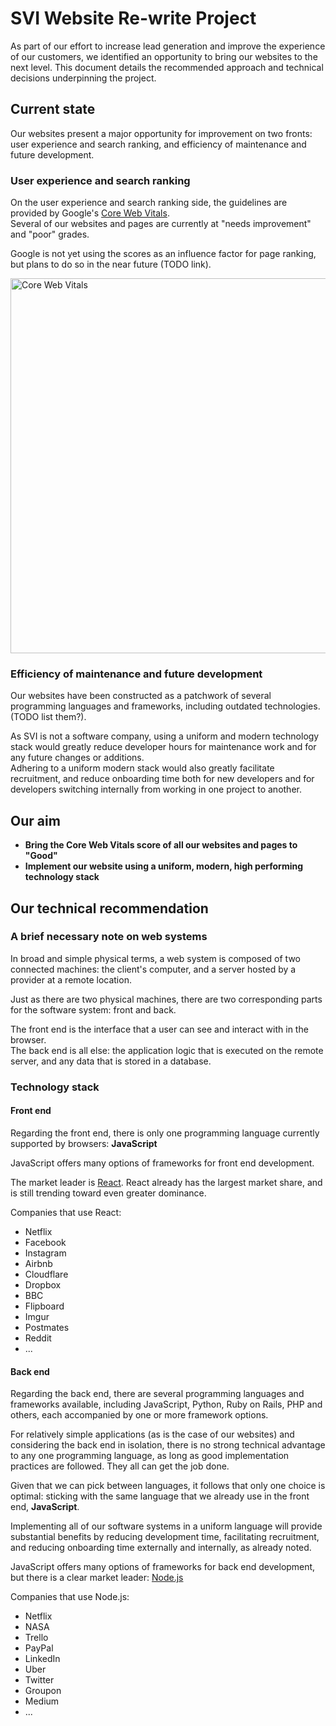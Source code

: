 # SVI Website Re-write Project

As part of our effort to increase lead generation and improve the experience of our customers, we identified an
opportunity to bring our websites to the next level. This document details the recommended approach and technical
decisions underpinning the project.

## Current state

Our websites present a major opportunity for improvement on two fronts: user experience and search ranking, and
efficiency of maintenance and future development.

### User experience and search ranking

On the user experience and search ranking side, the guidelines are provided by
Google's [Core Web Vitals](https://web.dev/vitals/).  
Several of our websites and pages are currently at "needs improvement" and "poor" grades.

Google is not yet using the scores as an influence factor for page ranking, but plans to do so in the near future (TODO
link).

<img alt="Core Web Vitals" width="600" src="https://addyosmani.com/assets/images/core-web-vitals-addy.png">

### Efficiency of maintenance and future development

Our websites have been constructed as a patchwork of several programming languages and frameworks, including outdated
technologies. (TODO list them?).

As SVI is not a software company, using a uniform and modern technology stack would greatly reduce developer hours for
maintenance work and for any future changes or additions.  
Adhering to a uniform modern stack would also greatly facilitate recruitment, and reduce onboarding time both for new
developers and for developers switching internally from working in one project to another.

## Our aim

* **Bring the Core Web Vitals score of all our websites and pages to "Good"**
* **Implement our website using a uniform, modern, high performing technology stack**

## Our technical recommendation

### A brief necessary note on web systems

In broad and simple physical terms, a web system is composed of two connected machines: the client's computer, and a
server hosted by a provider at a remote location.

Just as there are two physical machines, there are two corresponding parts for the software system: front and back.

The front end is the interface that a user can see and interact with in the browser.  
The back end is all else: the application logic that is executed on the remote server, and any data that is stored in a
database.

### Technology stack

#### Front end

Regarding the front end, there is only one programming language currently supported by browsers: **JavaScript**

JavaScript offers many options of frameworks for front end development.

The market leader is [React](https://reactjs.org/). React already has the largest market share, and is still trending
toward even greater dominance.

Companies that use React:

* Netflix
* Facebook
* Instagram
* Airbnb
* Cloudflare
* Dropbox
* BBC
* Flipboard
* Imgur
* Postmates
* Reddit
* ...

#### Back end

Regarding the back end, there are several programming languages and frameworks available, including JavaScript, Python,
Ruby on Rails, PHP and others, each accompanied by one or more framework options.

For relatively simple applications (as is the case of our websites) and considering the back end in isolation, there is
no strong technical advantage to any one programming language, as long as good implementation practices are followed.
They all can get the job done.

Given that we can pick between languages, it follows that only one choice is optimal: sticking with the same language
that we already use in the front end, **JavaScript**.

Implementing all of our software systems in a uniform language will provide substantial benefits by reducing development
time, facilitating recruitment, and reducing onboarding time externally and internally, as already noted.

JavaScript offers many options of frameworks for back end development, but there is a clear market
leader: [Node.js](https://nodejs.org/en/)

Companies that use Node.js:

* Netflix
* NASA
* Trello
* PayPal
* LinkedIn
* Uber
* Twitter
* Groupon
* Medium
* ...

